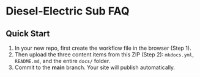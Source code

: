 # Diesel-Electric Sub FAQ

## Quick Start
1. In your new repo, first create the workflow file in the browser (Step 1).
2. Then upload the three content items from this ZIP (Step 2): `mkdocs.yml`, `README.md`, and the entire `docs/` folder.
3. Commit to the **main** branch. Your site will publish automatically.

